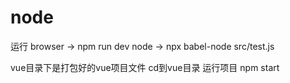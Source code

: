 # node

运行
browser -> npm run dev
node -> npx babel-node src/test.js

vue目录下是打包好的vue项目文件
cd到vue目录
运行项目
npm start
